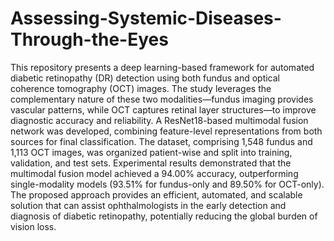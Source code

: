 # Assessing-Systemic-Diseases-Through-the-Eyes
This repository presents a deep learning-based framework for automated diabetic retinopathy (DR) detection using both fundus and optical coherence tomography (OCT) images. The study leverages the complementary nature of these two modalities—fundus imaging provides vascular patterns, while OCT captures retinal layer structures—to improve diagnostic accuracy and reliability. A ResNet18-based multimodal fusion network was developed, combining feature-level representations from both sources for final classification. The dataset, comprising 1,548 fundus and 1,113 OCT images, was organized patient-wise and split into training, validation, and test sets. Experimental results demonstrated that the multimodal fusion model achieved a 94.00% accuracy, outperforming single-modality models (93.51% for fundus-only and 89.50% for OCT-only). The proposed approach provides an efficient, automated, and scalable solution that can assist ophthalmologists in the early detection and diagnosis of diabetic retinopathy, potentially reducing the global burden of vision loss.
